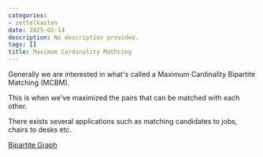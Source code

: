 ```yaml
---
categories:
- zettelkasten
date: 2025-02-14
description: No description provided.
tags: []
title: Maximum Cardinality Mathcing
---
```


Generally we are interested in what's called a Maximum Cardinality Bipartite Matching (MCBM).

This is when we've maximized the pairs that can be matched with each other. 

There exists several applications such as matching candidates to jobs, chairs to desks etc.

[Bipartite Graph](Bipartite%20Graph.md)
